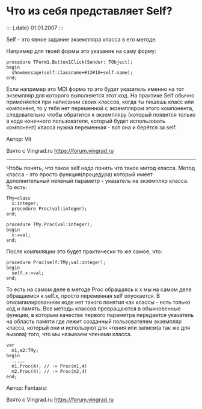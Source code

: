 Что из себя представляет Self?
==============================

::: {.date}
01.01.2007
:::

Self - это явное задание экземпляра класса в его методе.

Например для твоей формы это указание на саму форму:

    procedure TForm1.Button1Click(Sender: TObject);
    begin
      showmessage(self.classname+#13#10+self.name);
    end;

Если например это MDI форма то это будет указатель именно на тот
экземпляр для которого выполняется этот код. На практике Self обычно
применяется при написании своих классов, когда ты пишешь класс или
компонент, то у тебя нет переменной с экземпляром этого компонента,
следовательно чтобы обратится к экземпляру (который появится только в
коде конечного пользователя, который будет использовать компонент)
класса нужна переменная - вот она и берётся за self.

Автор: Vit

Взято с Vingrad.ru <https://forum.vingrad.ru>

------------------------------------------------------------------------

Чтобы понять, что такое self надо понять что такое метод класса. Метод
класса - это просто функция(процедура) который имеет дополнительный
неявный параметр - указатель на экземпляр класса. То есть:

    TMy=class
      x:integer;
      procedure Proc(val:integer);
    end;
     
    procedure TMy.Proc(val:integer);
    begin
      x:=val;
    end;

После компиляции это будет практически то же самое, что:

    procedure Proc(self:TMy;val:integer);
    begin
      self.x:=val;
    end;

То есть на самом деле в методе Proc обращаясь к x мы на самом деле
обращаемся к self.x, просто переменная self опускается. В
откомпилированном коде нет такого понятия как классы - есть только код и
память. Все методы классов превращаются в обыкновенные функции, в
которым качестве первого параметра передается указатель на область
памяти где лежит созданный пользователем экземпляр класса, который они и
используют для чтения или записи(а так же для вызова) того, что мы
называем членами класса.

    var
      m1,m2:TMy;
    begin
      .....
      m1.Proc(4); // -> Proc(m1,4)
      m2.Proc(4); // -> Proc(m2,4)
    end;

Автор: Fantasist

Взято с Vingrad.ru <https://forum.vingrad.ru>
